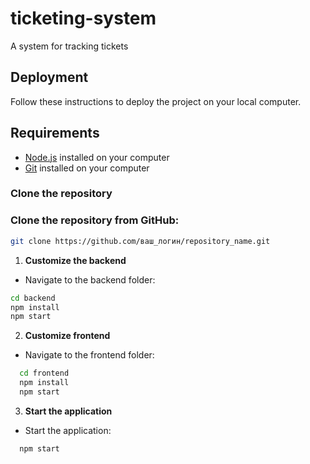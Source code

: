 # ticketing-system

A system for tracking tickets

## Deployment

Follow these instructions to deploy the project on your local computer.

## Requirements

- [Node.js](https://nodejs.org/en/) installed on your computer
- [Git](https://git-scm.com/) installed on your computer

### Clone the repository

### Clone the repository from GitHub:
```bash
git clone https://github.com/ваш_логин/repository_name.git
```

1. **Customize the backend**
- Navigate to the backend folder:
```bash
cd backend
npm install
npm start
```

2. **Customize frontend**
- Navigate to the frontend folder:
```bash
  cd frontend
  npm install
  npm start
```

3. **Start the application**
- Start the application:
```bash
  npm start
```
